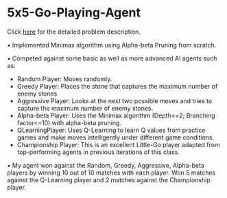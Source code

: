 # 5x5-Go-Playing-Agent
Click [here](https://github.com/purvaingle/5x5-Go-Playing-Agent/blob/main/Problem_Statement.pdf) for the detailed problem description.

• Implemented Minimax algorithm using Alpha-beta Pruning from scratch.

• Competed against some basic as well as more advanced AI agents such as: 
- Random Player: Moves randomly.
- Greedy Player: Places the stone that captures the maximum number of enemy stones
- Aggressive Player: Looks at the next two possible moves and tries to capture the maximum number of enemy stones.
- Alpha-beta Player: Uses the Minimax algorithm (Depth<=2; Branching factor<=10) with alpha-beta pruning.
- QLearningPlayer: Uses Q-Learning to learn Q values from practice games and make moves intelligently under different game conditions.
- Championship Player: This is an excellent Little-Go player adapted from top-performing agents in previous iterations of this class.

• My agent won against the Random, Greedy, Aggressive, Alpha-beta players by winning 10 out of 10 matches with each player. Won 5 matches against the Q-Learning player and 2 matches against the Championship player.
